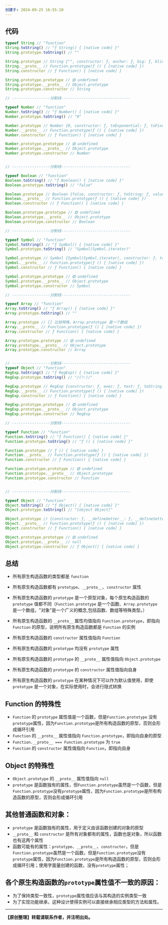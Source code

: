 ```yaml
---
创建于: 2024-09-25 16:55:10
---
```



## 代码

```js
typeof String // "function"
String.toString() // "ƒ String() { [native code] }"
String.prototype.toString() // ""

String.prototype // String {"", constructor: ƒ, anchor: ƒ, big: ƒ, blink: ƒ, …}
String.__proto__ // Function.prototype(ƒ () { [native code] })
String.constructor // ƒ Function() { [native code] }

String.prototype.prototype // ❎ undefined
String.prototype.__proto__ // Object.prototype
String.prototype.constructor // String

// -----------------分割线-------------------------------

typeof Number // "function"
Number.toString() // "ƒ Number() { [native code] }"
Number.prototype.toString() // "0"

Number.prototype // Number {0, constructor: ƒ, toExponential: ƒ, toFixed: ƒ, toPrecision: ƒ, …}
Number.__proto__ // Function.prototype(ƒ () { [native code] })
Number.constructor // ƒ Function() { [native code] }

Number.prototype.prototype // ❎ undefined
Number.prototype.__proto__ // Object.prototype
Number.prototype.constructor // Number


// -----------------分割线-------------------------------

typeof Boolean // "function"
Boolean.toString() // "ƒ Boolean() { [native code] }"
Boolean.prototype.toString() // "false"

Boolean.prototype // Boolean {false, constructor: ƒ, toString: ƒ, valueOf: ƒ}
Boolean.__proto__ // Function.prototype(ƒ () { [native code] })
Boolean.constructor // ƒ Function() { [native code] }

Boolean.prototype.prototype // ❎ undefined
Boolean.prototype.__proto__ // Object.prototype
Boolean.prototype.constructor // Boolean

// -----------------分割线-------------------------------

typeof Symbol // "function"
Symbol.toString() // "ƒ Symbol() { [native code] }"
Symbol.prototype.toString() // "Symbol(Symbol.iterator)"

Symbol.prototype // Symbol {Symbol(Symbol.iterator), constructor: ƒ, toString: ƒ, valueOf: ƒ}
Symbol.__proto__ // Function.prototype(ƒ () { [native code] })
Symbol.constructor // ƒ Function() { [native code] }

Symbol.prototype.prototype // ❎ undefined
Symbol.prototype.__proto__ // Object.prototype
Symbol.prototype.constructor // Symbol

// -----------------分割线-------------------------------

typeof Array // "function"
Array.toString() // "ƒ Array() { [native code] }"
Array.prototype.toString() // ""

Array.prototype // [] 比较特殊，Array.prototype 是一个数组
Array.__proto__ // Function.prototype(ƒ () { [native code] })
Array.constructor // ƒ Function() { [native code] }

Array.prototype.prototype // ❎ undefined
Array.prototype.__proto__ // Object.prototype
Array.prototype.constructor // Array


// -----------------分割线-------------------------------
typeof Object // "function"
RegExp.toString() // "ƒ RegExp() { [native code] }"
RegExp.prototype.toString() // "/(?:)/"

RegExp.prototype // RegExp {constructor: ƒ, exec: ƒ, test: ƒ, toString: ƒ, Symbol(Symbol.match): ƒ, …}
RegExp.__proto__ // Function.prototype(ƒ () { [native code] })
RegExp.constructor // ƒ Function() { [native code] }

RegExp.prototype.prototype // ❎ undefined
RegExp.prototype.__proto__ // Object.prototype
RegExp.prototype.constructor // RegExp

// -----------------分割线-------------------------------

typeof Function // "function"
Function.toString() // "ƒ Function() { [native code] }"
Function.prototype.toString() // "ƒ () { [native code] }"

Function.prototype // ƒ () { [native code] }
Function.__proto__ // Function.prototype(ƒ () { [native code] })
Function.constructor // ƒ Function() { [native code] }

Function.prototype.prototype // ❎ undefined
Function.prototype.__proto__ // Object.prototype
Function.prototype.constructor // Function


// -----------------分割线-------------------------------

typeof Object // "function"
Object.toString() // "ƒ Object() { [native code] }"
Object.prototype.toString() // "[object Object]"

Object.prototype // {constructor: ƒ, __defineGetter__: ƒ, __defineSetter__: ƒ, hasOwnProperty: ƒ, __lookupGetter__: ƒ, …}
Object.__proto__ // Function.prototype(ƒ () { [native code] })
Object.constructor // ƒ Function() { [native code] }

Object.prototype.prototype // ❎ undefined
Object.prototype.__proto__ // null
Object.prototype.constructor // ƒ Object() { [native code] } 

```

## 总结
- 所有原生构造函数的类型都是 `function`
- 所有原生构造函数都有 `prototype`、`__proto__`、`constructor` 属性
- 所有原生构造函数的 `prototype` 是一个原型对象，每个原生构造函数的 `prototype` 值都不同（`Function.prototype` 是一个函数、`Array.prototype` 是一个数组，"对象"是一个广义的概念,包括函数、数组等特殊类型。）
- 所有原生构造函数的 `__proto__` 属性均值指向 `Function.prototype`，即指向 `Function` 的原型，说明所有原生构造函数都是 `Function` 的实例
- 所有原生构造函数的 `constructor` 属性值指向 `Function`

- 所有原生构造函数的 `prototype` 均没有 `prototype` 属性
- 所有原生构造函数的 `prototype` 的 `__proto__` 属性值指向 `Object.prototype`
- 所有原生构造函数的 `prototype` 的 `constructor` 属性值指向自身
- 所有原生构造函数的 `prototype` 在某种情况下可以作为默认值使用，即使 `prototype` 是一个对象，在实际使用时，会进行隐式转换

## Function 的特殊性
- `Function` 的 `prototype` 属性值是一个函数，但是`Function.prototype` 没有 `prototype`属性，因为`Function.prototype`是所有构造函数的原型，否则会形成循环引用
- `Function` 的 `__proto__` 属性值指向 `Function.prototype`，即指向自身的原型
- `Function.__proto__ === Function.prototype` 为 `true`
- `Function` 的 `constructor` 属性值指向 `Function`，即指向自身

## Object 的特殊性
- `Object.prototype` 的 `__proto__` 属性值指向 `null`
- `prototype` 是函数独有的属性，但`Function.prototype`虽然是一个函数，但是`Function.prototype`没有`prototype`属性，因为`Function.prototype`是所有构造函数的原型，否则会形成循环引用

## 其他普通函数和对象：
- `prototype` 是函数独有的属性，用于定义由该函数创建的对象的原型
- `__proto__` 和 `constructor` 是所有对象都有的属性，函数也是对象，所以函数也有这两个属性
- 函数可能有的属性：`prototype`、`__proto__`、`constructor`，但是`Function.prototype`虽然是一个函数，但是`Function.prototype`没有`prototype`属性，因为`Function.prototype`是所有构造函数的原型，否则会形成循环引用；使用字面量创建的函数，没有`prototype`属性；

## 各个原生构造函数的`prototype`属性值不一致的原因：
- 为了保持类型一致性，`prototype`属性值应该与其构造的实例类型一致
- 为了实现功能继承，这种设计使得实例可以直接继承相应类型的方法和属性。






----
**【原创整理】转载请联系作者，并注明出处。**